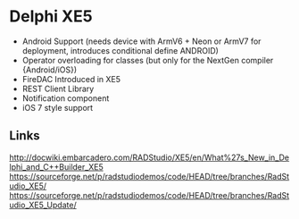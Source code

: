 # Delphi XE5

- Android Support (needs device with ArmV6 + Neon or ArmV7 for deployment, introduces conditional define ANDROID)
- Operator overloading for classes (but only for the NextGen compiler {Android/iOS})
- FireDAC Introduced in XE5
- REST Client Library
- Notification component
- iOS 7 style support

## Links

http://docwiki.embarcadero.com/RADStudio/XE5/en/What%27s_New_in_Delphi_and_C++Builder_XE5
https://sourceforge.net/p/radstudiodemos/code/HEAD/tree/branches/RadStudio_XE5/
https://sourceforge.net/p/radstudiodemos/code/HEAD/tree/branches/RadStudio_XE5_Update/
